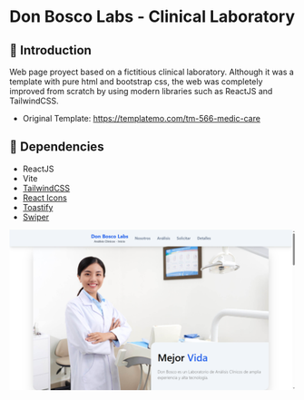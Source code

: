 # Don Bosco Labs - Clinical Laboratory

## 🔷 Introduction

Web page proyect based on a fictitious clinical laboratory. Although it was a template with pure html and bootstrap css, the web was completely improved from scratch by using modern libraries such as ReactJS and TailwindCSS.

- Original Template: https://templatemo.com/tm-566-medic-care

## 🔷 Dependencies

- ReactJS
- Vite
- [TailwindCSS](https://tailwindcss.com/docs/installation)
- [React Icons](https://react-icons.github.io/react-icons/)
- [Toastify](https://www.npmjs.com/package/react-toastify)
- [Swiper](https://swiperjs.com/)

![Proyect Overview Web Page](./public/proyect-overview-1.png)
